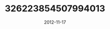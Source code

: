---
title: "326223854507994013"
image: "2012-11-17 10.35.35 326223854507994013_46248401"
date: "2012-11-17"
type: "photo"
---